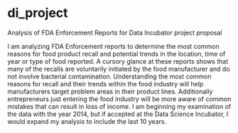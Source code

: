 # di_project
Analysis of FDA Enforcement Reports for Data Incubator project proposal

I am analyzing FDA Enforcement reports to determine the most common reasons for food product recall and potential trends in the location, time of year or type of food reported.  A cursory glance at these reports shows that many of the recalls are voluntarily initiated by the food manufacturer and do not involve bacterial contamination.  Understanding the most common reasons for recall and their trends within the food industry will help manufacturers target problem areas in their product lines.  Additionally entrepreneurs just entering the food industry will be more aware of common mistakes that can result in loss of income. I am beginning my examination of the data with the year 2014, but if accepted at the Data Science Incubator, I would expand my analysis to include the last 10 years.
